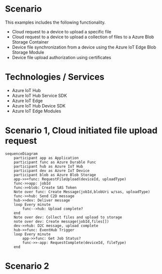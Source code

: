 #  Scenario

This examples includes the following functionality.

- Cloud request to a device to upload a specific file
- Cloud request to a device to upload a collection of files to a Azure Blob Storage Container
- Device file synchronization from a device using the Azure IoT Edge Blob Storage Module
- Device file upload authorization using certificates

# Technologies / Services

- Azure IoT Hub
- Azure IoT Hub Service SDK
- Azure IoT Edge
- Azure IoT Hub Device SDK
- Azure IoT Edge Modules

# Scenario 1, Cloud initiated file upload request

```mermaid
sequenceDiagram
    participant app as Application
    participant func as Azure Durable Func
    participant hub as Azure IoT Hub
    participant dev as Azure IoT Device
    participant blob as Azure Blob Storage
    app->>+func: RequestFileUpload(deviceId, uploadType) 
    func->>app: jobId
    func->>blob: Create SAS Token
    Note over func: Create Message(jobId,blobUri w/sas, uploadType)
    func->>hub: Send C2D message
    hub->>dev: Deliver message
    loop Every minute
        func-->hub: Upload complete?
    end
    Note over dev: Collect files and upload to storage
    note over dev: Create message(jobId,files[])
    dev->>hub: D2C message, upload complete
    hub->>func: EventHub Trigger
    loop Every minute
        app->>func: Get Job Status? 
        func->>-app: RequestComplete(deviceId, fileType)
    end

```            

# Scenario 2


